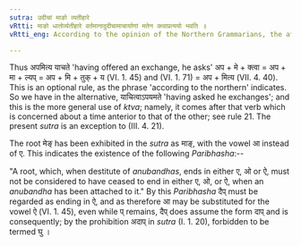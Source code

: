 ```yaml
---
sutra: उदीचां माङो व्यतीहारे
vRtti: माङो धातोर्व्यतीहारे वर्तमानादुदीचामाचार्याणां मतेन क्त्वाप्रत्ययो भवति ॥
vRtti_eng: According to the opinion of the Northern Grammarians, the affix '_ktva_' is added to the root '_men_' (to exchange), when the sense is that of interchange, (though the action denoted by the former word is not prior to the action denoted by the latter word).

---
```

Thus अपमित्य याचते 'having offered an exchange, he asks' अप + मे + क्त्वा = अप + मा + ल्यप् = अप + मि + तुक् + य (VI. 1. 45) and (VI. 1. 71) = अप + मित्य (VII. 4. 40). This is an optional rule, as the phrase 'according to the northern' indicates. So we have in the alternative, याचित्वाऽपयमते 'having asked he exchanges'; and this is the more general use of _ktva_; namely, it comes after that verb which is concerned about a time anterior to that of the other; see rule 21. The present _sutra_ is an exception to (III. 4. 21).

The root मेङ् has been exhibited in the _sutra_ as माङ्, with the vowel आ instead of ए. This indicates the existence of the following _Paribhasha_:--

"A root, which, when destitute of _anubandhas_, ends in either ए, ओ or ऐ, must not be considered to have ceased to end in either ए, ओ, or ऐ, when an _anubandha_ has been attached to it." By this _Paribhasha_ दैप् must be regarded as ending in ऐ, and as therefore आ may be substituted for the vowel ऐ (VI. 1. 45), even while प् remains, दैप् does assume the form दाप् and is consequently; by the prohibition अदाप् in _sutra_ (I. 1. 20), forbidden to be termed घु ।